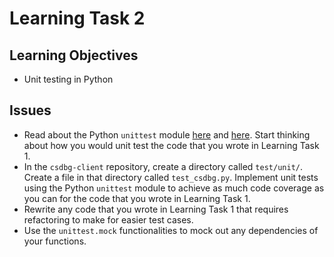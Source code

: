 # Learning Task 2

## Learning Objectives

* Unit testing in Python

## Issues

* Read about the Python `unittest` module 
  [here](https://docs.python.org/3.5/library/unittest.html) and
  [here](https://docs.python-guide.org/writing/tests/). Start thinking about
  how you would unit test the code that you wrote in Learning Task 1.
* In the `csdbg-client` repository, create a directory called `test/unit/`.
  Create a file in that directory called `test_csdbg.py`. Implement
  unit tests using the Python `unittest` module to achieve as much code
  coverage as you can for the code that you wrote in Learning Task 1.
* Rewrite any code that you wrote in Learning Task 1 that requires refactoring
  to make for easier test cases.
* Use the `unittest.mock` functionalities to mock out any dependencies of your
  functions.
